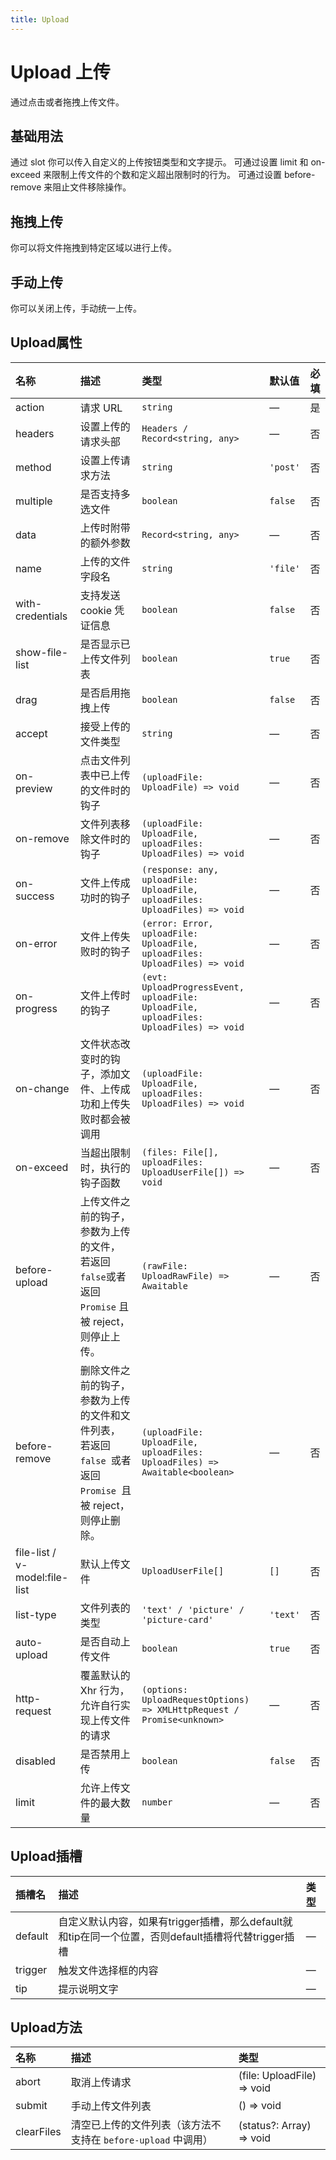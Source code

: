 ```yaml
---
title: Upload
---
```


# Upload 上传

通过点击或者拖拽上传文件。

## 基础用法

通过 slot 你可以传入自定义的上传按钮类型和文字提示。 可通过设置 limit 和 on-exceed 来限制上传文件的个数和定义超出限制时的行为。 可通过设置 before-remove 来阻止文件移除操作。

<preview path="../examples/upload/basic.vue" title="" description=""></preview>


## 拖拽上传

你可以将文件拖拽到特定区域以进行上传。

<preview path="../examples/upload/drag.vue" title="" description=""></preview>

## 手动上传

你可以关闭上传，手动统一上传。

<preview path="../examples/upload/manual.vue" title="" description=""></preview>

## Upload属性

| 名称                            | 描述                                                         | 类型                                                                                     | 默认值   | 必填 |
|:------------------------------| :----------------------------------------------------------- |:---------------------------------------------------------------------------------------| :------- | :--- |
| action                        | 请求 URL                                                     | `string`                                                                               | —        | 是   |
| headers                       | 设置上传的请求头部                                           | `Headers / Record<string, any>`                                                        | —        | 否   |
| method                        | 设置上传请求方法                                             | `string`                                                                               | `'post'` | 否   |
| multiple                      | 是否支持多选文件                                             | `boolean`                                                                              | `false`  | 否   |
| data                          | 上传时附带的额外参数                                         | `Record<string, any>`                                                                  | —        | 否   |
| name                          | 上传的文件字段名                                             | `string`                                                                               | `'file'` | 否   |
| with-credentials              | 支持发送 cookie 凭证信息                                     | `boolean`                                                                              | `false`  | 否   |
| show-file-list                | 是否显示已上传文件列表                                       | `boolean`                                                                              | `true`   | 否   |
| drag                          | 是否启用拖拽上传                                             | `boolean`                                                                              | `false`  | 否   |
| accept                        | 接受上传的文件类型 | `string`                                                                               | —        | 否   |
| on-preview                    | 点击文件列表中已上传的文件时的钩子                           | `(uploadFile: UploadFile) => void`                                                     | —    | 否   |
| on-remove                     | 文件列表移除文件时的钩子                                     | `(uploadFile: UploadFile, uploadFiles: UploadFiles) => void`                           | —    | 否   |
| on-success                    | 文件上传成功时的钩子                                         | `(response: any, uploadFile: UploadFile, uploadFiles: UploadFiles) => void`            | —    | 否   |
| on-error                      | 文件上传失败时的钩子                                         | `(error: Error, uploadFile: UploadFile, uploadFiles: UploadFiles) => void`             | —    | 否   |
| on-progress                   | 文件上传时的钩子                                             | `(evt: UploadProgressEvent, uploadFile: UploadFile, uploadFiles: UploadFiles) => void` | —    | 否   |
| on-change                     | 文件状态改变时的钩子，添加文件、上传成功和上传失败时都会被调用 | `(uploadFile: UploadFile, uploadFiles: UploadFiles) => void`                           | —    | 否   |
| on-exceed                     | 当超出限制时，执行的钩子函数                                 | `(files: File[], uploadFiles: UploadUserFile[]) => void`                               | —    | 否   |
| before-upload                 | 上传文件之前的钩子，参数为上传的文件， 若返回`false`或者返回` Promise` 且被 reject，则停止上传。 | `(rawFile: UploadRawFile) => Awaitable` | —    | 否   |
| before-remove                 | 删除文件之前的钩子，参数为上传的文件和文件列表， 若返回 `false `或者返回 `Promise `且被 reject，则停止删除。 | `(uploadFile: UploadFile, uploadFiles: UploadFiles) => Awaitable<boolean>`             | —    | 否   |
| file-list / v-model:file-list | 默认上传文件                                    | `UploadUserFile[]`                                                                     | `[]`     | 否   |
| list-type                     | 文件列表的类型                                  | `'text' / 'picture' / 'picture-card'`                                                  | `'text'` | 否   |
| auto-upload                   | 是否自动上传文件                                | `boolean`                                                                              | `true`   | 否   |
| http-request                  | 覆盖默认的 Xhr 行为，允许自行实现上传文件的请求 | `(options: UploadRequestOptions) => XMLHttpRequest / Promise<unknown>`                 | —        | 否   |
| disabled                      | 是否禁用上传                                    | `boolean`                                                                              | `false`  | 否   |
| limit                         | 允许上传文件的最大数量                          | `number`                                                                               | —        | 否   |
## Upload插槽

| 插槽名     | 描述                                                                | 类型 |
|:--------|:------------------------------------------------------------------| :--- |
| default | 自定义默认内容，如果有trigger插槽，那么default就和tip在同一个位置，否则default插槽将代替trigger插槽 | —    |
| trigger | 触发文件选择框的内容                                                        | —    |
| tip     | 提示说明文字                                                            | —    |

## Upload方法

| 名称         | 描述                                                         | 类型                             |
| :----------- | :----------------------------------------------------------- | :------------------------------- |
| abort        | 取消上传请求                                                 | (file: UploadFile) => void       |
| submit       | 手动上传文件列表                                             | () => void                       |
| clearFiles   | 清空已上传的文件列表（该方法不支持在 `before-upload` 中调用） | (status?: Array) => void         |

<style lang="scss">
.etu-upload-list {
  ul {
    list-style: none;
    margin: 10px 0 0;
    padding: 0;
  }

  li {
    list-style: none;
  }
}
</style>